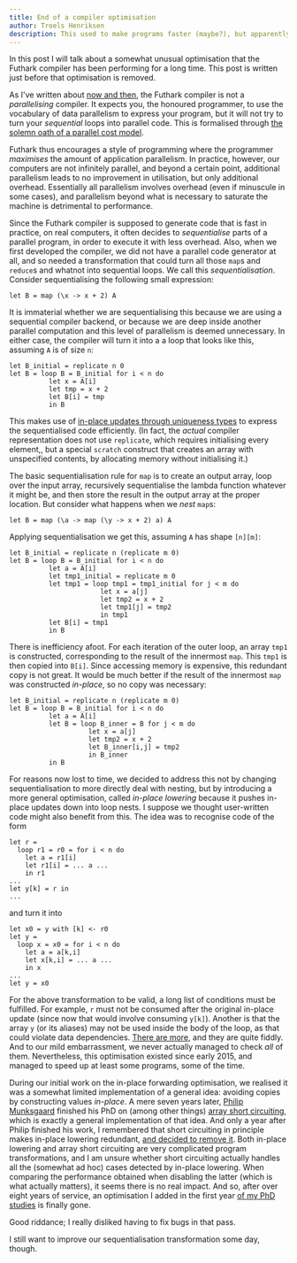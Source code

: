 ```yaml
---
title: End of a compiler optimisation
author: Troels Henriksen
description: This used to make programs faster (maybe?), but apparently not anymore
---
```


In this post I will talk about a somewhat unusual optimisation that
the Futhark compiler has been performing for a long time. This post is
written just before that optimisation is removed.

As I've written about [now and
then](2019-02-18-futhark-at-ppopp.html), the Futhark compiler is not a
*parallelising* compiler. It expects you, the honoured programmer, to
use the vocabulary of data parallelism to express your program, but it
will not try to turn your *sequential* loops into parallel code. This
is formalised through [the solemn oath of a parallel cost
model](2022-01-27-cost-models-are-contracts.html).

Futhark thus encourages a style of programming where the programmer
*maximises* the amount of application parallelism. In practice,
however, our computers are not infinitely parallel, and beyond a
certain point, additional parallelism leads to no improvement in
utilisation, but only additional overhead. Essentially all parallelism
involves overhead (even if minuscule in some cases), and parallelism
beyond what is necessary to saturate the machine is detrimental to
performance.

Since the Futhark compiler is supposed to generate code that is fast
in practice, on real computers, it often decides to *sequentialise*
parts of a parallel program, in order to execute it with less
overhead. Also, when we first developed the compiler, we did not have
a parallel code generator at all, and so needed a transformation that
could turn all those `map`s and `reduce`s and whatnot into sequential
loops. We call this *sequentialisation*. Consider sequentialising the
following small expression:

```Futhark
let B = map (\x -> x + 2) A
```

It is immaterial whether we are sequentialising this because we are
using a sequential compiler backend, or because we are deep inside
another parallel computation and this level of parallelism is deemed
unnecessary. In either case, the compiler will turn it into a a loop
that looks like this, assuming `A` is of size `n`:

```Futhark
let B_initial = replicate n 0
let B = loop B = B_initial for i < n do
          let x = A[i]
          let tmp = x + 2
          let B[i] = tmp
          in B
```

This makes use of [in-place updates through uniqueness
types](2022-06-13-uniqueness-types.html) to express the sequentialised
code efficiently. (In fact, the *actual* compiler representation does
not use `replicate`, which requires initialising every element,, but a
special `scratch` construct that creates an array with unspecified
contents, by allocating memory without initialising it.)

The basic sequentialisation rule for `map` is to create an output
array, loop over the input array, recursively sequentialise the lambda
function whatever it might be, and then store the result in the output
array at the proper location. But consider what happens when we *nest*
`map`s:

```futhark
let B = map (\a -> map (\y -> x + 2) a) A
```

Applying sequentialisation we get this, assuming `A` has shape
`[n][m]`:

```Futhark
let B_initial = replicate n (replicate m 0)
let B = loop B = B_initial for i < n do
          let a = A[i]
          let tmp1_initial = replicate m 0
          let tmp1 = loop tmp1 = tmp1_initial for j < m do
                       let x = a[j]
                       let tmp2 = x + 2
                       let tmp1[j] = tmp2
                       in tmp1
          let B[i] = tmp1
          in B
```

There is inefficiency afoot. For each iteration of the outer loop, an
array `tmp1` is constructed, corresponding to the result of the
innermost `map`. This `tmp1` is then copied into `B[i]`. Since
accessing memory is expensive, this redundant copy is not great. It
would be much better if the result of the innermost `map` was
constructed *in-place*, so no copy was necessary:

```Futhark
let B_initial = replicate n (replicate m 0)
let B = loop B = B_initial for i < n do
          let a = A[i]
          let B = loop B_inner = B for j < m do
                    let x = a[j]
                    let tmp2 = x + 2
                    let B_inner[i,j] = tmp2
                    in B_inner
          in B
```

For reasons now lost to time, we decided to address this not by
changing sequentialisation to more directly deal with nesting, but by
introducing a more general optimisation, called *in-place lowering*
because it pushes in-place updates down into loop nests. I suppose we
thought user-written code might also benefit from this. The idea was
to recognise code of the form

```Futhark
let r =
  loop r1 = r0 = for i < n do
    let a = r1[i]
    let r1[i] = ... a ...
    in r1
...
let y[k] = r in
...
```

and turn it into

```Futhark
let x0 = y with [k] <- r0
let y =
  loop x = x0 = for i < n do
    let a = a[k,i]
    let x[k,i] = ... a ...
    in x
...
let y = x0
```

For the above transformation to be valid, a long list of conditions
must be fulfilled. For example, `r` must not be consumed after the
original in-place update (since now that would involve consuming
`y[k]`). Another is that the array `y` (or its aliases) may not be
used inside the body of the loop, as that could violate data
dependencies. [There are
more](https://github.com/diku-dk/futhark/blob/6bf0e8a342fc0fd7b34293201fcc2fa58c595946/src/Futhark/Optimise/InPlaceLowering.hs#L36-L57),
and they are quite fiddly. And to our mild embarrassment, we never
actually managed to check *all* of them. Nevertheless, this
optimisation existed since early 2015, and managed to speed up at
least some programs, some of the time.

During our initial work on the in-place forwarding optimisation, we
realised it was a somewhat limited implementation of a general idea:
avoiding copies by constructing values *in-place*. A mere seven years
later, [Philip Munksgaard](https://munksgaard.me/) finished his PhD on
(among other things) [array short
circuiting](2022-11-03-short-circuiting.html),
which is exactly a general implementation of that idea. And only a
year after Philip finished his work, I remembered that short
circuiting in principle makes in-place lowering redundant, [and
decided to remove it](https://github.com/diku-dk/futhark/pull/2055).
Both in-place lowering and array short circuiting are very complicated
program transformations, and I am unsure whether short circuiting
actually handles all the (somewhat ad hoc) cases detected by in-place
lowering. When comparing the performance obtained when disabling the
latter (which is what actually matters), it seems there is no real
impact. And so, after over eight years of service, an optimisation I
added in the first year [of my PhD
studies](2017-12-27-reflections-on-a-phd-accidentally-spent-on-language-design.html)
is finally gone.

Good riddance; I really disliked having to fix bugs in that pass.

I still want to improve our sequentialisation transformation some day,
though.
